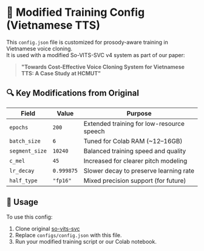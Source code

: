 # 🔧 Modified Training Config (Vietnamese TTS)

This `config.json` file is customized for prosody-aware training in Vietnamese voice cloning.  
It is used with a modified So-VITS-SVC v4 system as part of our paper:

> **"Towards Cost-Effective Voice Cloning System for Vietnamese TTS: A Case Study at HCMUT"**

## 🔍 Key Modifications from Original
| Field | Value | Purpose |
|-------|-------|---------|
| `epochs` | `200` | Extended training for low-resource speech |
| `batch_size` | `6` | Tuned for Colab RAM (~12–16GB) |
| `segment_size` | `10240` | Balanced training speed and quality |
| `c_mel` | `45` | Increased for clearer pitch modeling |
| `lr_decay` | `0.999875` | Slower decay to preserve learning rate |
| `half_type` | `"fp16"` | Mixed precision support (for future) |

## 🧩 Usage
To use this config:
1. Clone original [so-vits-svc](https://github.com/svc-develop-team/so-vits-svc)
2. Replace `configs/config.json` with this file.
3. Run your modified training script or our Colab notebook.
